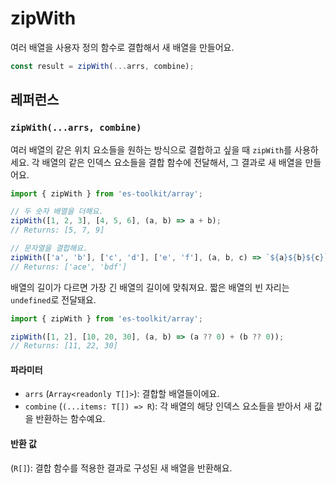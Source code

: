 # zipWith

여러 배열을 사용자 정의 함수로 결합해서 새 배열을 만들어요.

```typescript
const result = zipWith(...arrs, combine);
```

## 레퍼런스

### `zipWith(...arrs, combine)`

여러 배열의 같은 위치 요소들을 원하는 방식으로 결합하고 싶을 때 `zipWith`를 사용하세요. 각 배열의 같은 인덱스 요소들을 결합 함수에 전달해서, 그 결과로 새 배열을 만들어요.

```typescript
import { zipWith } from 'es-toolkit/array';

// 두 숫자 배열을 더해요.
zipWith([1, 2, 3], [4, 5, 6], (a, b) => a + b);
// Returns: [5, 7, 9]

// 문자열을 결합해요.
zipWith(['a', 'b'], ['c', 'd'], ['e', 'f'], (a, b, c) => `${a}${b}${c}`);
// Returns: ['ace', 'bdf']
```

배열의 길이가 다르면 가장 긴 배열의 길이에 맞춰져요. 짧은 배열의 빈 자리는 `undefined`로 전달돼요.

```typescript
import { zipWith } from 'es-toolkit/array';

zipWith([1, 2], [10, 20, 30], (a, b) => (a ?? 0) + (b ?? 0));
// Returns: [11, 22, 30]
```

#### 파라미터

- `arrs` (`Array<readonly T[]>`): 결합할 배열들이에요.
- `combine` (`(...items: T[]) => R`): 각 배열의 해당 인덱스 요소들을 받아서 새 값을 반환하는 함수예요.

#### 반환 값

(`R[]`): 결합 함수를 적용한 결과로 구성된 새 배열을 반환해요.
